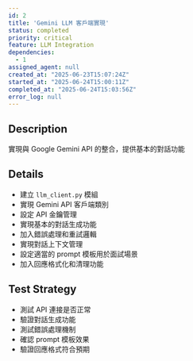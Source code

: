 ```yaml
---
id: 2
title: 'Gemini LLM 客戶端實現'
status: completed
priority: critical
feature: LLM Integration
dependencies:
  - 1
assigned_agent: null
created_at: "2025-06-23T15:07:24Z"
started_at: "2025-06-24T15:00:11Z"
completed_at: "2025-06-24T15:03:56Z"
error_log: null
---
```


## Description

實現與 Google Gemini API 的整合，提供基本的對話功能

## Details

- 建立 `llm_client.py` 模組
- 實現 Gemini API 客戶端類別
- 設定 API 金鑰管理
- 實現基本的對話生成功能
- 加入錯誤處理和重試邏輯
- 實現對話上下文管理
- 設定適當的 prompt 模板用於面試場景
- 加入回應格式化和清理功能

## Test Strategy

- 測試 API 連接是否正常
- 驗證對話生成功能
- 測試錯誤處理機制
- 確認 prompt 模板效果
- 驗證回應格式符合預期 